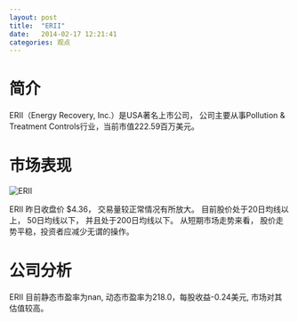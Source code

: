 ```yaml
---
layout: post
title:  "ERII"
date:   2014-02-17 12:21:41
categories: 观点
---
```


# 简介
ERII（Energy Recovery, Inc.）是USA著名上市公司，
公司主要从事Pollution & Treatment Controls行业，当前市值222.59百万美元。

# 市场表现

![ERII](http://finviz.com/chart.ashx?t=ERII&ty=c&ta=1&p=d&s=l)

ERII 昨日收盘价 $4.36，
交易量较正常情况有所放大。
目前股价处于20日均线以上，
50日均线以下，
并且处于200日均线以下。
从短期市场走势来看，
股价走势平稳，投资者应减少无谓的操作。

# 公司分析
ERII 目前静态市盈率为nan, 动态市盈率为218.0，每股收益-0.24美元,
市场对其估值较高。
